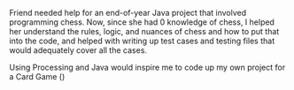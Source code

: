 Friend needed help for an end-of-year Java project that involved programming chess. Now, since she had 0 knowledge of chess, I helped her understand the rules, logic, and nuances of chess and how to put that into the code, and helped with writing up test cases and testing files that would adequately cover all the cases.

Using Processing and Java would inspire me to code up my own project for a Card Game ()